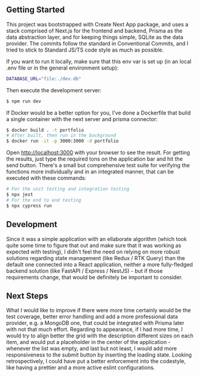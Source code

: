 ## Getting Started

This project was bootstrapped with Create Next App package, and uses a stack comprised of Next.js for the frontend and backend, Prisma as the data abstraction layer, and for keeping things simple, SQLite as the data provider. The commits follow the standard in Conventional Commits, and I tried to stick to Standard JS/TS code style as much as possible.

If you want to run it locally, make sure that this env var is set up (in an local .env file or in the general environment setup):

```bash
DATABASE_URL="file:./dev.db"
```

Then execute the development server:

```bash
$ npm run dev
```

If Docker would be a better option for you, I've done a Dockerfile that build a single container with the next server and prisma connector:

```bash
$ docker build . -t portfolio
# After built, then run in the background
$ docker run -it -p 3000:3000 -d portfolio
```

Open [http://localhost:3000](http://localhost:3000) with your browser to see the result. For getting the results, just type the required tons on the application bar and hit the send button. There's a small but comprehensive test suite for verifying the functions more individually and in an integrated manner, that can be executed with these commands:

```bash
# For the unit testing and integration testing
$ npx jest
# For the end to end testing
$ npx cypress run
```

## Development

Since it was a simple application with an ellaborate algorithm (which took quite some time to figure that out and make sure that it was working as expected with testing), I didn't feel the need on relying on more robust solutions regarding state management (like Redux / RTK Query) than the default one connected into a React application, neither a more fully-fledged backend solution (like FastAPI / Express / NestJS) - but if those requirements change, that would be definitely be important to consider.

## Next Steps

What I would like to improve if there were more time certainly would be the test coverage, better error handling and add a more professional data provider, e.g. a MongoDB one, that could be integrated with Prisma later with not that much effort. Regarding to appearance, if I had more time, I would try to align better the grid with the description different sizes on each item, and would put a placeholder in the center of the application - whenever the list was empty, and last but not least, I would add more responsiveness to the submit button by inserting the loading state. Looking retrospectively, I could have put a better enforcement into the codestyle, like having a prettier and a more active eslint configurations.